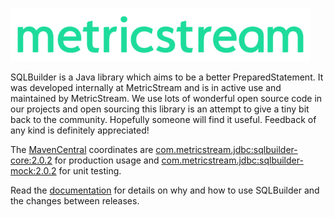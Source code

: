 [![MetricStream](docs/MetricStream.png)][MetricStream]

SQLBuilder is a Java library which aims to be a better PreparedStatement. It was developed internally at MetricStream
and is in active use and maintained by MetricStream. We use lots of wonderful open source code in our projects and open
sourcing this library is an attempt to give a tiny bit back to the community. Hopefully someone will find it useful.
Feedback of any kind is definitely appreciated!

The [MavenCentral] coordinates are
[com.metricstream.jdbc:sqlbuilder-core:2.0.2](https://search.maven.org/artifact/com.metricstream.jdbc/sqlbuilder-core/2.0.2/jar)
for production usage and
[com.metricstream.jdbc:sqlbuilder-mock:2.0.2](https://search.maven.org/artifact/com.metricstream.jdbc/sqlbuilder-mock/2.0.2/jar)
for unit testing.

Read the [documentation](docs/Rationale.md) for details on why and how to use SQLBuilder and the changes between releases.

[MetricStream]: https://www.metricstream.com/
[MavenCentral]: https://mvnrepository.com/
